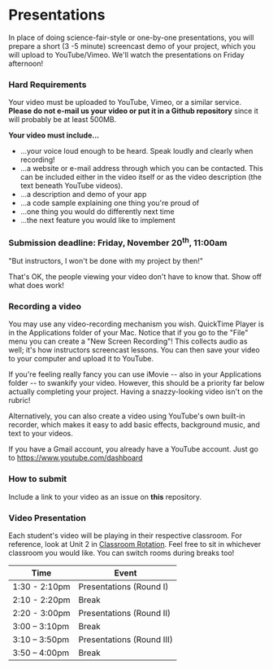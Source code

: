 # Presentations

In place of doing science-fair-style or one-by-one presentations, you will prepare a short (3 -5 minute) screencast demo of your project, which you will upload to YouTube/Vimeo. We'll watch the presentations on Friday afternoon!

### Hard Requirements

Your video must be uploaded to YouTube, Vimeo, or a similar service. **Please do not e-mail us your video or put it in a Github repository** since it will probably be at least 500MB.

**Your video must include...**

- ...your voice loud enough to be heard. Speak loudly and clearly when recording!
- ...a website or e-mail address through which you can be contacted. This can be included either in the video itself or as the video description (the text beneath YouTube videos).
- ...a description and demo of your app
- ...a code sample explaining one thing you're proud of
- ...one thing you would do differently next time
- ...the next feature you would like to implement

### Submission deadline: Friday, November 20<sup>th</sup>, 11:00am

"But instructors, I won't be done with my project by then!"

That's OK, the people viewing your video don't have to know that. Show off what does work!

### Recording a video

You may use any video-recording mechanism you wish. QuickTime Player is in the Applications folder of your Mac. Notice that if you go to the "File" menu you can create a "New Screen Recording"! This collects audio as well; it's how instructors screencast lessons. You can then save your video to your computer and upload it to YouTube.

If you're feeling really fancy you can use iMovie -- also in your Applications folder -- to swankify your video. However, this should be a priority far below actually completing your project. Having a snazzy-looking video isn't on the rubric!

Alternatively, you can also create a video using YouTube's own built-in recorder, which makes it easy to add basic effects, background music, and text to your videos.

If you have a Gmail account, you already have a YouTube account. Just go to https://www.youtube.com/dashboard

### How to submit

Include a link to your video as an issue on **this** repository.

### Video Presentation

Each student's video will be playing in their respective classroom. For reference, look at Unit 2 in [Classroom Rotation](https://github.com/ga-dc/wdi7/blob/master/classroom-rotation.md). Feel free to sit in whichever classroom you would like. You can switch rooms during breaks too!

| Time | Event |
|------|-------|
| 1:30 - 2:10pm | Presentations (Round I) |
| 2:10 - 2:20pm | Break |
| 2:20 - 3:00pm | Presentations (Round II) |
| 3:00 – 3:10pm | Break |
| 3:10 – 3:50pm | Presentations (Round III) |
| 3:50 – 4:00pm | Break |
